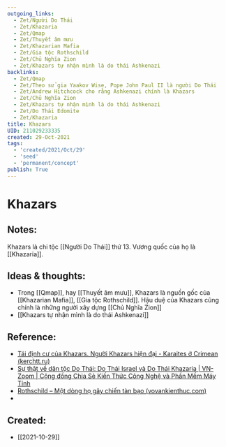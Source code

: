 ```yaml
---
outgoing_links:
  - Zet/Người Do Thái
  - Zet/Khazaria
  - Zet/Qmap
  - Zet/Thuyết âm mưu
  - Zet/Khazarian Mafia
  - Zet/Gia tộc Rothschild
  - Zet/Chủ Nghĩa Zion
  - Zet/Khazars tự nhận mình là do thái Ashkenazi
backlinks:
  - Zet/Qmap
  - Zet/Theo sử gia Yaakov Wise, Pope John Paul II là người Do Thái
  - Zet/Andrew Hitchcock cho rằng Ashkenazi chính là Khazars
  - Zet/Chủ Nghĩa Zion
  - Zet/Khazars tự nhận mình là do thái Ashkenazi
  - Zet/Do Thái Edomite
  - Zet/Khazaria
title: Khazars
UID: 211029233335
created: 29-Oct-2021
tags:
  - 'created/2021/Oct/29'
  - 'seed'
  - 'permanent/concept'
publish: True
---
```

# Khazars

## Notes:
Khazars là chi tộc [[Người Do Thái]] thứ 13. Vương quốc của họ là [[Khazaria]].

## Ideas & thoughts:
- Trong [[Qmap]], hay [[Thuyết âm mưu]], Khazars là nguồn gốc của [[Khazarian Mafia]], [[Gia tộc Rothschild]]. Hậu duệ của Khazars cũng chính là những người xây dựng [[Chủ Nghĩa Zion]]
- [[Khazars tự nhận mình là do thái Ashkenazi]]

## Reference:
- [Tái định cư của Khazars. Người Khazars hiện đại - Karaites ở Crimean (kerchtt.ru)](https://kerchtt.ru/vi/rasselenie-hazar-sovremennye-hazary-narodnost-krymskie-karaimy/)
- [Sự thật về dân tộc Do Thái: Do Thái Israel và Do Thái Khazaria | VN-Zoom | Cộng đồng Chia Sẻ Kiến Thức Công Nghệ và Phần Mềm Máy Tính](https://vn-z.vn/threads/su-that-ve-dan-toc-do-thai-do-thai-israel-va-do-thai-khazaria.9795/)
- [Rothschild – Một dòng họ gây chiến tàn bạo (vovankienthuc.com)](https://vovankienthuc.com/blog/rothschild-mot-dong-ho-gay-chien-tan-bao.303)
- 

## Created:
- [[2021-10-29]]
